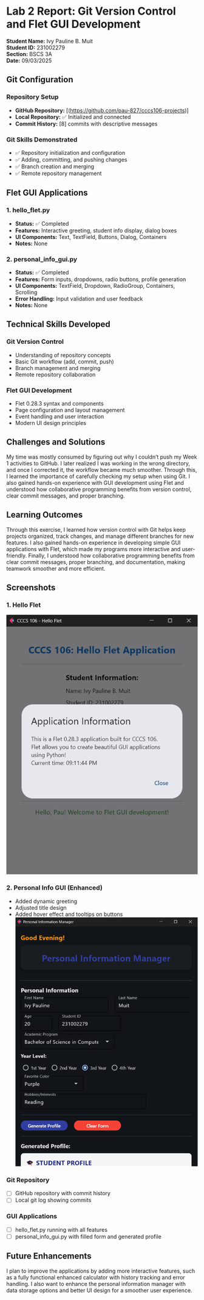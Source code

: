 # Lab 2 Report: Git Version Control and Flet GUI Development

**Student Name:** Ivy Pauline B. Muit\
**Student ID:** 231002279\
**Section:** BSCS 3A\
**Date:** 09/03/2025

## Git Configuration

### Repository Setup
- **GitHub Repository:** [(https://github.com/pau-827/cccs106-projects)]
- **Local Repository:** ✅ Initialized and connected
- **Commit History:** [8] commits with descriptive messages

### Git Skills Demonstrated
- ✅ Repository initialization and configuration
- ✅ Adding, committing, and pushing changes
- ✅ Branch creation and merging
- ✅ Remote repository management

## Flet GUI Applications

### 1. hello_flet.py
- **Status:** ✅ Completed
- **Features:** Interactive greeting, student info display, dialog boxes
- **UI Components:** Text, TextField, Buttons, Dialog, Containers
- **Notes:** None

### 2. personal_info_gui.py
- **Status:** ✅ Completed
- **Features:** Form inputs, dropdowns, radio buttons, profile generation
- **UI Components:** TextField, Dropdown, RadioGroup, Containers, Scrolling
- **Error Handling:** Input validation and user feedback
- **Notes:** None

## Technical Skills Developed

### Git Version Control
- Understanding of repository concepts
- Basic Git workflow (add, commit, push)
- Branch management and merging
- Remote repository collaboration

### Flet GUI Development
- Flet 0.28.3 syntax and components
- Page configuration and layout management
- Event handling and user interaction
- Modern UI design principles

## Challenges and Solutions

My time was mostly consumed by figuring out why I couldn’t push my Week 1 activities to GitHub. I later realized I was working in the wrong directory, and once I corrected it, the workflow became much smoother. Through this, I learned the importance of carefully checking my setup when using Git. I also gained hands-on experience with GUI development using Flet and understood how collaborative programming benefits from version control, clear commit messages, and proper branching.

## Learning Outcomes

Through this exercise, I learned how version control with Git helps keep projects organized, track changes, and manage different branches for new features. I also gained hands-on experience in developing simple GUI applications with Flet, which made my programs more interactive and user-friendly. Finally, I understood how collaborative programming benefits from clear commit messages, proper branching, and documentation, making teamwork smoother and more efficient.

## Screenshots

### 1. Hello Flet
![Hello Flet](lab2_screenshots/hello_flet.png)

### 2. Personal Info GUI (Enhanced)
- Added dynamic greeting
- Adjusted title design
- Added hover effect and tooltips on buttons
![Personal Info GUI](lab2_screenshots/personal_info_gui.png)

### Git Repository
- [ ] GitHub repository with commit history
- [ ] Local git log showing commits

### GUI Applications
- [ ] hello_flet.py running with all features
- [ ] personal_info_gui.py with filled form and generated profile

## Future Enhancements

I plan to improve the applications by adding more interactive features, such as a fully functional enhanced calculator with history tracking and error handling. I also want to enhance the personal information manager with data storage options and better UI design for a smoother user experience.